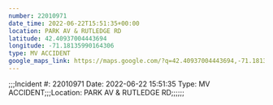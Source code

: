 ```yaml
---
number: 22010971
date_time: 2022-06-22T15:51:35+00:00
location: PARK AV & RUTLEDGE RD
latitude: 42.40937004443694
longitude: -71.18135990164306
type: MV ACCIDENT
google_maps_link: https://maps.google.com/?q=42.40937004443694,-71.18135990164306
---
```


;;;Incident #: 22010971  Date: 2022-06-22 15:51:35   Type: MV ACCIDENT;;;Location: PARK AV & RUTLEDGE RD;;;;;;
